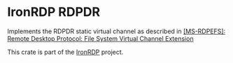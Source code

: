 # IronRDP RDPDR

Implements the RDPDR static virtual channel as described in
[\[MS-RDPEFS\]: Remote Desktop Protocol: File System Virtual Channel Extension][spec]

[spec]: https://learn.microsoft.com/en-us/openspecs/windows_protocols/ms-rdpefs/34d9de58-b2b5-40b6-b970-f82d4603bdb5

This crate is part of the [IronRDP] project.

[IronRDP]: https://github.com/Devolutions/IronRDP
